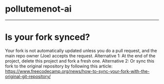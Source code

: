 # pollutemenot-ai



---
# Is your fork synced?
Your fork is not automatically updated unless you do a pull request, and the main repo owner (Joe) accepts the request. 
Alternative 1: At the end of the project, delete this project and fork a fresh one. 
Alternative 2: Or sync this fork to the original repository by following this article:
https://www.freecodecamp.org/news/how-to-sync-your-fork-with-the-original-git-repository/

